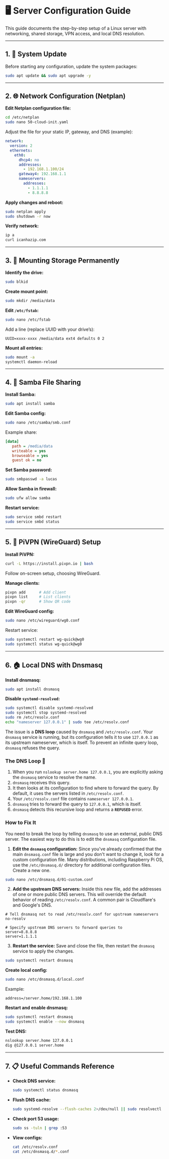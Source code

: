# 🖥️ Server Configuration Guide

This guide documents the step-by-step setup of a Linux server with networking, shared storage, VPN access, and local DNS resolution.

---

## 1. 🔄 System Update

Before starting any configuration, update the system packages:

```bash
sudo apt update && sudo apt upgrade -y
```

---

## 2. 🌐 Network Configuration (Netplan)

**Edit Netplan configuration file:**

```bash
cd /etc/netplan
sudo nano 50-cloud-init.yaml
```

Adjust the file for your static IP, gateway, and DNS (example):

```yaml
network:
  version: 2
  ethernets:
    eth0:
      dhcp4: no
      addresses:
        - 192.168.1.100/24
      gateway4: 192.168.1.1
      nameservers:
        addresses:
          - 1.1.1.1
          - 8.8.8.8
```

**Apply changes and reboot:**

```bash
sudo netplan apply
sudo shutdown -r now
```

**Verify network:**

```bash
ip a
curl icanhazip.com
```

---

## 3. 💾 Mounting Storage Permanently

**Identify the drive:**

```bash
sudo blkid
```

**Create mount point:**

```bash
sudo mkdir /media/data
```

**Edit `/etc/fstab`:**

```bash
sudo nano /etc/fstab
```

Add a line (replace UUID with your drive’s):

```
UUID=xxxx-xxxx /media/data ext4 defaults 0 2
```

**Mount all entries:**

```bash
sudo mount -a
systemctl daemon-reload
```

---

## 4. 📂 Samba File Sharing

**Install Samba:**

```bash
sudo apt install samba
```

**Edit Samba config:**

```bash
sudo nano /etc/samba/smb.conf
```

Example share:

```ini
[data]
   path = /media/data
   writeable = yes
   browseable = yes
   guest ok = no
```

**Set Samba password:**

```bash
sudo smbpasswd -a lucas
```

**Allow Samba in firewall:**

```bash
sudo ufw allow samba
```

**Restart service:**

```bash
sudo service smbd restart
sudo service smbd status
```

---

## 5. 🔐 PiVPN (WireGuard) Setup

**Install PiVPN:**

```bash
curl -L https://install.pivpn.io | bash
```

Follow on-screen setup, choosing WireGuard.

**Manage clients:**

```bash
pivpn add      # Add client
pivpn list     # List clients
pivpn -qr      # Show QR code
```

**Edit WireGuard config:**

```bash
sudo nano /etc/wireguard/wg0.conf
```

Restart service:

```bash
sudo systemctl restart wg-quick@wg0
sudo systemctl status wg-quick@wg0
```

---

## 6. 🏠 Local DNS with Dnsmasq

**Install dnsmasq:**

```bash
sudo apt install dnsmasq
```

**Disable `systemd-resolved`:**

```bash
sudo systemctl disable systemd-resolved
sudo systemctl stop systemd-resolved
sudo rm /etc/resolv.conf
echo "nameserver 127.0.0.1" | sudo tee /etc/resolv.conf
```

The issue is a **DNS loop** caused by `dnsmasq` and `/etc/resolv.conf`. Your `dnsmasq` service is running, but its configuration tells it to use `127.0.0.1` as its upstream nameserver, which is itself. To prevent an infinite query loop, `dnsmasq` refuses the query.

### The DNS Loop 🔄

1.  When you run `nslookup server.home 127.0.0.1`, you are explicitly asking the `dnsmasq` service to resolve the name.
2.  `dnsmasq` receives this query.
3.  It then looks at its configuration to find where to forward the query. By default, it uses the servers listed in `/etc/resolv.conf`.
4.  Your `/etc/resolv.conf` file contains `nameserver 127.0.0.1`.
5.  `dnsmasq` tries to forward the query to `127.0.0.1`, which is itself.
6.  `dnsmasq` detects this recursive loop and returns a **`REFUSED`** error.

### How to Fix It

You need to break the loop by telling `dnsmasq` to use an external, public DNS server. The easiest way to do this is to edit the `dnsmasq` configuration file.

1.  **Edit the `dnsmasq` configuration:**
Since you've already confirmed that the main `dnsmasq.conf` file is large and you don't want to change it, look for a custom configuration file. Many distributions, including Raspberry Pi OS, use the `/etc/dnsmasq.d/` directory for additional configuration files. Create a new one.

```bash
sudo nano /etc/dnsmasq.d/01-custom.conf
```

2.  **Add the upstream DNS servers:**
Inside this new file, add the addresses of one or more public DNS servers. This will override the default behavior of reading `/etc/resolv.conf`. A common pair is Cloudflare's and Google's DNS.

```
# Tell dnsmasq not to read /etc/resolv.conf for upstream nameservers
no-resolv

# Specify upstream DNS servers to forward queries to
server=8.8.8.8
server=1.1.1.1
```

3.  **Restart the service:**
Save and close the file, then restart the `dnsmasq` service to apply the changes.

```bash
sudo systemctl restart dnsmasq
```


**Create local config:**

```bash
sudo nano /etc/dnsmasq.d/local.conf
```

Example:

```
address=/server.home/192.168.1.100
```

**Restart and enable dnsmasq:**

```bash
sudo systemctl restart dnsmasq
sudo systemctl enable --now dnsmasq
```

**Test DNS:**

```bash
nslookup server.home 127.0.0.1
dig @127.0.0.1 server.home
```

---

## 7. 📋 Useful Commands Reference

* **Check DNS service:**

  ```bash
  sudo systemctl status dnsmasq
  ```
* **Flush DNS cache:**

  ```bash
  sudo systemd-resolve --flush-caches 2>/dev/null || sudo resolvectl flush-caches
  ```
* **Check port 53 usage:**

  ```bash
  sudo ss -tuln | grep :53
  ```
* **View configs:**

  ```bash
  cat /etc/resolv.conf
  cat /etc/dnsmasq.d/*.conf
  ```
